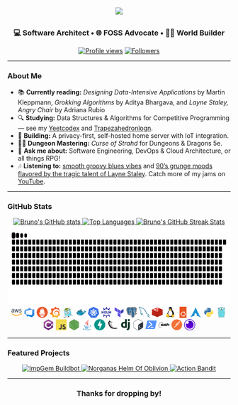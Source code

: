 <h1 align="center">
  <img src="https://readme-typing-svg.herokuapp.com?font=Righteous&duration=2000&pause=1700&color=3A86FF&center=true&vCenter=true&width=500&lines=Hey%2C+I'm+Bruno;From+Brazil%2C+fueled+by+Coffee%2C+Creativity%2C+and+Passion;8+Years+In%2C+Still+Learning+to+Code+%28Properly%29;Loves+Cooking%2C+Hiking%2C+and+Hoarding+Boardgames;Just+Starting+to+Sketch+—+One+Pixel+at+a+Time" />
</h1>
<h3 align="center">💻 Software Architect • 🌐 FOSS Advocate • 🧙‍♂️ World Builder</h3>
<p align="center">
  <a href="#"><img src="https://komarev.com/ghpvc/?username=brunohaf&style=flat-square&color=grey" alt="Profile views"></a>
  <a href="#"><img src="https://img.shields.io/github/followers/brunohaf?style=flat-square&label=Followers&labelColor=grey&color=grey" alt="Followers"></a>
</p>

---

### About Me

* 📚 **Currently reading:** *Designing Data-Intensive Applications* by Martin Kleppmann, *Grokking Algorithms* by Aditya Bhargava, and *Layne Staley, Angry Chair* by Adriana Rubio
* 🔍 **Studying:** Data Structures & Algorithms for Competitive Programming — see my [Yeetcodex](https://github.com/brunohaf/yeetcodex) and [Trapezahedronlogn](https://github.com/brunohaf/trapezohedronlogn).
* 🏡 **Building:** A privacy-first, self-hosted home server with IoT integration.
* 🧙‍♂️ **Dungeon Mastering:** *Curse of Strahd* for Dungeons & Dragons 5e.
* 💬 **Ask me about:** Software Engineering, DevOps & Cloud Architecture, or all things RPG!
* 🎶 **Listening to:** [smooth groovy blues vibes](https://www.youtube.com/watch?v=TpMzD8Q1fQg&list=PLRB5thT020X-4BkvU6jGdBD25K5RkBNBz) and [90’s grunge moods flavored by the tragic talent of Layne Staley](https://www.youtube.com/watch?v=LDOApsYhtrk&list=PLRB5thT020X8lLFy16EC55hUiMhFwoslt). Catch more of my jams on [YouTube](https://www.youtube.com/@bruno3145).

---

### GitHub Stats

<div align="center">

  <a href="https://github.com/brunohaf">
    <picture>
      <source 
        srcset="https://github-readme-stats.vercel.app/api?username=brunohaf&show_icons=true&theme=catppuccin_mocha&hide_border=false&rank_icon=github&include_all_commits=true&count_private=true"
        media="(prefers-color-scheme: dark)"
      />
      <source 
        srcset="https://github-readme-stats.vercel.app/api?username=brunohaf&show_icons=true&theme=catppuccin_latte&hide_border=false&rank_icon=github&include_all_commits=true&count_private=true"
        media="(prefers-color-scheme: light), (prefers-color-scheme: no-preference)"
      />
      <img height="180" src="https://github-readme-stats.vercel.app/api?username=brunohaf&show_icons=true&hide_border=false&rank_icon=github&include_all_commits=true&count_private=true" alt="Bruno's GitHub stats"/>
    </picture>
  </a>

  <a href="https://github.com/brunohaf">
    <picture>
      <source 
        srcset="https://github-readme-stats.vercel.app/api/top-langs/?username=brunohaf&layout=compact&theme=catppuccin_mocha&hide_border=false&langs_count=6"
        media="(prefers-color-scheme: dark)"
      />
      <source 
        srcset="https://github-readme-stats.vercel.app/api/top-langs/?username=brunohaf&layout=compact&theme=catppuccin_latte&hide_border=false&langs_count=6"
        media="(prefers-color-scheme: light), (prefers-color-scheme: no-preference)"
      />
      <img height="180" src="https://github-readme-stats.vercel.app/api/top-langs/?username=brunohaf&layout=compact&hide_border=false&langs_count=6" alt="Top Languages"/>
    </picture>
  </a>

  <a href="https://github.com/brunohaf">
    <picture>
      <source
        srcset="https://github-readme-streak-stats.herokuapp.com/?user=brunohaf&theme=catppuccin-mocha&hide_border=true&date_format=j%20M[%20Y]&card_width=480"
        media="(prefers-color-scheme: dark)"
      />
      <source
        srcset="https://github-readme-streak-stats.herokuapp.com/?user=brunohaf&theme=catppuccin-latte&hide_border=true&date_format=j%20M[%20Y]&card_width=480"
        media="(prefers-color-scheme: light), (prefers-color-scheme: no-preference)"
      />
      <img height="180" src="https://github-readme-streak-stats.herokuapp.com/?user=brunohaf&theme=catppuccin-mocha&hide_border=true&date_format=j%20M[%20Y]&card_width=480" width="100%" alt="Bruno's GitHub Streak Stats"/>
    </picture>
  </a>

</div>

<div align="center">
  <picture>
    <source
      srcset="https://github.com/brunohaf/brunohaf/blob/assets/github-contribution-grid-snake-dark.svg"
      media="(prefers-color-scheme: dark)"
    />
    <source
      srcset="https://github.com/brunohaf/brunohaf/blob/assets/github-contribution-grid-snake-light.svg"
      media="(prefers-color-scheme: light), (prefers-color-scheme: no-preference)"
    />
    <img height="180" src="https://github.com/brunohaf/brunohaf/blob/assets/github-contribution-grid-snake-dark.svg" width="100%" alt="Contribution Snake"/>
  </picture>
</div>

<div align="center">
  <img src="https://github.com/devicons/devicon/blob/master/icons/amazonwebservices/amazonwebservices-original-wordmark.svg" width="25"/>
  <img src="https://github.com/devicons/devicon/blob/master/icons/azuredevops/azuredevops-original.svg" width="25"/>
  <img src="https://github.com/devicons/devicon/blob/master/icons/prometheus/prometheus-original.svg" width="25"/>
  <img src="https://github.com/devicons/devicon/blob/master/icons/grafana/grafana-original.svg" width="25"/>
  <img src="https://github.com/devicons/devicon/blob/master/icons/jaegertracing/jaegertracing-original.svg" width="25"/>
  <img src="https://github.com/devicons/devicon/blob/master/icons/docker/docker-original.svg" width="25"/>
  <img src="https://github.com/devicons/devicon/blob/master/icons/kubernetes/kubernetes-original.svg" width="25"/>
  <img src="https://github.com/devicons/devicon/blob/master/icons/helm/helm-original.svg" width="25"/>
  <img src="https://github.com/devicons/devicon/blob/master/icons/terraform/terraform-original.svg" width="25"/>
  <img src="https://github.com/devicons/devicon/blob/master/icons/postgresql/postgresql-original.svg" width="25"/>
  <img src="https://github.com/devicons/devicon/blob/master/icons/mysql/mysql-original.svg" width="25"/>
  <img src="https://github.com/devicons/devicon/blob/master/icons/redis/redis-original.svg" width="25"/>
  <img src="https://github.com/devicons/devicon/blob/master/icons/linux/linux-original.svg" width="25"/>
  <img src="https://github.com/devicons/devicon/blob/master/icons/ubuntu/ubuntu-original.svg" width="25"/>
  <img src="https://github.com/devicons/devicon/blob/master/icons/archlinux/archlinux-original.svg" width="25"/>
  <img src="https://github.com/devicons/devicon/blob/master/icons/python/python-original.svg" width="25"/>
  <img src="https://github.com/devicons/devicon/blob/master/icons/go/go-original.svg" width="25"/>
  <img src="https://github.com/devicons/devicon/blob/master/icons/csharp/csharp-original.svg" width="25"/>
  <img src="https://github.com/devicons/devicon/blob/master/icons/javascript/javascript-original.svg" width="25"/>
  <img src="https://github.com/devicons/devicon/blob/master/icons/nodejs/nodejs-plain.svg" width="25"/>
  <img src="https://github.com/devicons/devicon/blob/master/icons/java/java-original.svg" width="25"/>
  <img src="https://github.com/devicons/devicon/blob/master/icons/fastapi/fastapi-original.svg" width="25"/>
  <img src="https://github.com/devicons/devicon/blob/master/icons/flask/flask-original.svg" width="25"/>
  <img src="https://github.com/devicons/devicon/blob/master/icons/django/django-plain.svg" width="25"/>
  <img src="https://github.com/devicons/devicon/blob/master/icons/bash/bash-plain.svg" width="25"/>
  <img src="https://github.com/devicons/devicon/blob/master/icons/powershell/powershell-original.svg" width="25"/>
  <img src="https://github.com/devicons/devicon/blob/master/icons/ssh/ssh-original-wordmark.svg" width="25"/>
  <img src="https://github.com/devicons/devicon/blob/master/icons/postman/postman-plain.svg" width="25"/>
  <img src="https://github.com/devicons/devicon/blob/master/icons/insomnia/insomnia-original.svg" width="25"/>
</div>

---

### Featured Projects

<div align="center">

  <a href="https://github.com/brunohaf/impgem-buildbot">
    <picture>
      <source
        srcset="https://github-readme-stats.vercel.app/api/pin/?username=brunohaf&repo=impgem-buildbot&theme=catppuccin_mocha"
        media="(prefers-color-scheme: dark)"
      />
      <source
        srcset="https://github-readme-stats.vercel.app/api/pin/?username=brunohaf&repo=impgem-buildbot&theme=catppuccin_latte"
        media="(prefers-color-scheme: light), (prefers-color-scheme: no-preference)"
      />
      <img height="120" src="https://github-readme-stats.vercel.app/api/pin/?username=brunohaf&repo=impgem-buildbot" alt="ImpGem Buildbot"/>
    </picture>
  </a>

  <a href="https://github.com/brunohaf/norganas-kube-prune">
    <picture>
      <source
        srcset="https://github-readme-stats.vercel.app/api/pin/?username=brunohaf&repo=norganas-kube-prune&theme=catppuccin_mocha"
        media="(prefers-color-scheme: dark)"
      />
      <source
        srcset="https://github-readme-stats.vercel.app/api/pin/?username=brunohaf&repo=norganas-kube-prune&theme=catppuccin_latte"
        media="(prefers-color-scheme: light), (prefers-color-scheme: no-preference)"
      />
      <img height="120" src="https://github-readme-stats.vercel.app/api/pin/?username=brunohaf&repo=norganas-kube-prune" alt="Norganas Helm Of Oblivion"/>
    </picture>
  </a>

  <a href="https://github.com/brunohaf/action-bandit">
    <picture>
      <source
        srcset="https://github-readme-stats.vercel.app/api/pin/?username=brunohaf&repo=action-bandit&theme=catppuccin_mocha"
        media="(prefers-color-scheme: dark)"
      />
      <source
        srcset="https://github-readme-stats.vercel.app/api/pin/?username=brunohaf&repo=action-bandit&theme=catppuccin_latte"
        media="(prefers-color-scheme: light), (prefers-color-scheme: no-preference)"
      />
      <img height="120" src="https://github-readme-stats.vercel.app/api/pin/?username=brunohaf&repo=action-bandit" alt="Action Bandit"/>
    </picture>
  </a>

</div>

---

<h3 align="center">
  <p align="center">Thanks for dropping by!</p>
</h3>
